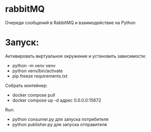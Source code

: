 # rabbitMQ

Очереди сообщений в RabbitMQ и взаимодействие на Python

# Запуск:

Активировать виртуальное окружение и установить зависимости:

- python -m venv venv
- python venv/bin/activate
- pip freeze requirements.txt

Собрать контейнер:

- docker compose pull
- docker compose up -d
  адрес 0.0.0.0:15672

Run:

- python consumer.py для запуска потребителя
- python publisher.py для запуска отправителя
